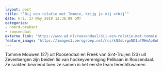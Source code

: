 ```yaml
---
layout: post
title: "‘Bij een relatie met Tommie, krijg je mij erbij’"
date: Fri, 17 May 2019 12:36:09 GMT
categories: 
- noord-brabant 
- roosendaal 
externe_link: "https://www.ad.nl/roosendaal/bij-een-relatie-met-tommie-krijg-je-mij-erbij~ac876a4c/"
feature_image: "https://images3.persgroep.net/rcs/kNJsLrgoND1ufMHmApBnhdbE058/diocontent/147169713/_fitwidth/400/?appId=21791a8992982cd8da851550a453bd7f&quality=0.7"
---
```


Tommie Mouwen (27) uit Roosendaal en Freek van Sint-Truijen (23) uit Zevenbergen zijn beiden lid van hockeyvereniging Pelikaan in Roosendaal. Ze raakten bevriend toen ze samen in het eerste team terechtkwamen.
